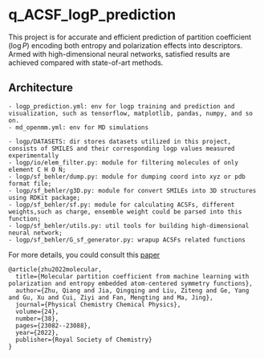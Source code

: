 # q_ACSF_logP_prediction

This project is for accurate and efficient prediction of partition coefficient ($\log P$) encoding both entropy and polarization effects into descriptors. Armed with high-dimensional neural networks, satisfied results are achieved compared with state-of-art methods. 

## Architecture
```
- logp_prediction.yml: env for logp training and prediction and visualization, such as tensorflow, matplotlib, pandas, numpy, and so on.
- md_openmm.yml: env for MD simulations

- logp/DATASETS: dir stores datasets utilized in this project, consists of SMILES and their corresponding logp values measured experimentally
- logp/io/elem_filter.py: module for filtering molecules of only element C H O N;
- logp/sf_behler/dump.py: module for dumping coord into xyz or pdb format file;
- logp/sf_behler/g3D.py: module for convert SMILEs into 3D structures using RDKit package;
- logp/sf_behler/sf.py: module for calculating ACSFs, different weights,such as charge, ensemble weight could be parsed into this function;
- logp/sf_behler/utils.py: util tools for building high-dimensional neural network;
- logp/sf_behler/G_sf_generator.py: wrapup ACSFs related functions

```







For more details, you could consult this [paper](https://pubs.rsc.org/en/content/articlelanding/2022/CP/D2CP02648A)
```
@article{zhu2022molecular,
  title={Molecular partition coefficient from machine learning with polarization and entropy embedded atom-centered symmetry functions},
  author={Zhu, Qiang and Jia, Qingqing and Liu, Ziteng and Ge, Yang and Gu, Xu and Cui, Ziyi and Fan, Mengting and Ma, Jing},
  journal={Physical Chemistry Chemical Physics},
  volume={24},
  number={38},
  pages={23082--23088},
  year={2022},
  publisher={Royal Society of Chemistry}
}
```

